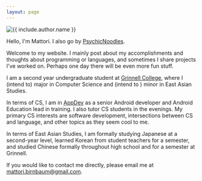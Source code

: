 ```yaml
---
layout: page
---
```


<img
  class="me"
  alt="{{ include.author.name }}"
  src="{{ site.base_url }}/public/img/happy-boy.jpg"
  />

Hello, I'm Mattori. I also go by [PsychicNoodles](http://github.com/PsychicNoodles).

Welcome to my website. I mainly post about my accomplishments and thoughts about
programming or languages, and sometimes I share projects I've worked on. Perhaps
one day there will be even more fun stuff.

I am a second year undergraduate student at [Grinnell College](http://www.grinnell.edu/),
where I (intend to) major in Computer Science and (intend to ) minor in East
Asian Studies.

In terms of CS, I am in [AppDev](http://appdev.grinnell.edu/) as a senior
Android developer and Android Education lead in training. I also tutor CS
students in the evenings. My primary CS interests are software development,
intersections between CS and language, and other topics as they seem cool to me.

In terms of East Asian Studies, I am formally studying Japanese at a second-year
level, learned Korean from student teachers for a semester, and studied Chinese
formally throughout high school and for a semester at Grinnell.

If you would like to contact me directly, please email me at
<mattori.birnbaum@gmail.com>.
